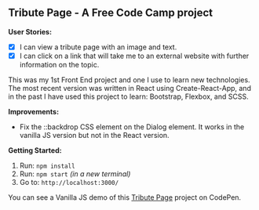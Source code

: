 ## Tribute Page -  A Free Code Camp project

**User Stories:**
- [x] I can view a tribute page with an image and text.
- [x] I can click on a link that will take me to an external website with further information on the topic.

This was my 1st Front End project and one I use to learn new technologies. The most recent version was written in React using Create-React-App, and in the past I have used this project to learn: Bootstrap, Flexbox, and SCSS.

**Improvements:**
- Fix the ::backdrop CSS element on the Dialog element. It works in the vanilla JS version but not in the React version.

**Getting Started:**
 1. Run: `npm install`
 2. Run: `npm start` _(in a new terminal)_
 3. Go to: `http://localhost:3000/`

You can see a Vanilla JS demo of this [Tribute Page](https://codepen.io/Pagey/pen/GmOYdm) project on CodePen.
